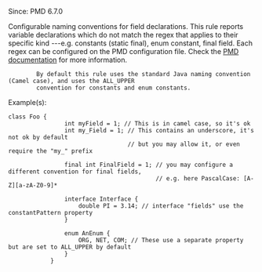 Since: PMD 6.7.0

Configurable naming conventions for field declarations. This rule reports variable declarations
            which do not match the regex that applies to their specific kind ---e.g. constants (static final),
            enum constant, final field. Each regex can be configured on the PMD configuration file.
Check the [PMD documentation](https://pmd.github.io/pmd-7.6.0/pmd_rules_java_codestyle.html#fieldnamingconventions) for more information.

            By default this rule uses the standard Java naming convention (Camel case), and uses the ALL_UPPER
            convention for constants and enum constants.

Example(s):
```
class Foo {
                int myField = 1; // This is in camel case, so it's ok
                int my_Field = 1; // This contains an underscore, it's not ok by default
                                  // but you may allow it, or even require the "my_" prefix

                final int FinalField = 1; // you may configure a different convention for final fields,
                                          // e.g. here PascalCase: [A-Z][a-zA-Z0-9]*

                interface Interface {
                    double PI = 3.14; // interface "fields" use the constantPattern property
                }

                enum AnEnum {
                    ORG, NET, COM; // These use a separate property but are set to ALL_UPPER by default
                }
            }
```
